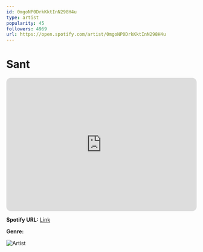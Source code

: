 ```yaml
---
id: 0mgoNP0DrkKktInN298H4u
type: artist
popularity: 45
followers: 4969
url: https://open.spotify.com/artist/0mgoNP0DrkKktInN298H4u
---
```

# Sant

<iframe style="border-radius:12px" src="https://open.spotify.com/embed/artist/0mgoNP0DrkKktInN298H4u" width="100%" height="352" frameBorder="0" allowfullscreen="" allow="autoplay; clipboard-write; encrypted-media; fullscreen; picture-in-picture" loading="lazy"></iframe>

**Spotify URL:** [Link](https://open.spotify.com/artist/0mgoNP0DrkKktInN298H4u)

**Genre:** 

![Artist](https://i.scdn.co/image/ab6761610000e5ebc55896b826be3862aa2b944e)
